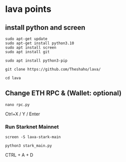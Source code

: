 # lava points
## install python and screen
```
sudo apt-get update
sudo apt-get install python3.10
sudo apt install screen
sudo apt install git
```
```
sudo apt install python3-pip
```
```
git clone https://github.com/Theshaho/lava/
```
```
cd lava
```
## Change ETH RPC & (Wallet: optional)
```
nano rpc.py
```
Ctrl+X / Y / Enter

### Run Starknet Mainnet
```
screen -S lava-stark-main
```
```
python3 stark_main.py
```
CTRL + A + D
